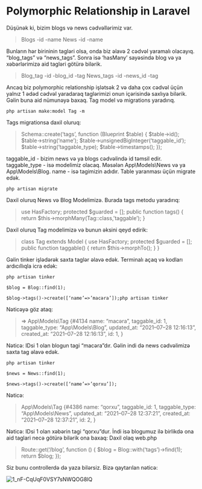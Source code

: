 # Polymorphic Relationship in Laravel
Düşünək ki, bizim blogs və news cədvəllərimiz var.

> Blogs
-id
-name
News
-id
-name

Bunların hər birininin tagləri olsa, onda biz əlavə 2 cədvəl yaramalı olacayıq. “blog_tags” və “news_tags”. Sonra isə ‘hasMany’ sayəsində blog və ya xəbərlərimizə aid tagləri götürə bilərik.

> Blog_tag
-id
-blog_id
-tag
News_tags
-id
-news_id
-tag

Ancaq biz polymorphic relationship işlətsək 2 və daha çox cədvəl üçün yalnız 1 ədəd cədvəl yaradaraq taglərimizi onun içərisində saxlıya bilərik.
Gəlin buna aid nümunəyə baxaq.
Tag model və migrations yaradırıq.

`php artisan make:model Tag -m`

Tags migrationsa daxil oluruq:

> Schema::create(‘tags’, function (Blueprint $table) {
    $table->id();
    $table->string(‘name’);
    $table->unsignedBigInteger(‘taggable_id’);
    $table->string(‘taggable_type);
    $table->timestamps();
});

taggable_id - bizim news və ya blogs cədvəlində id təmsil edir.
taggable_type - isə modelimiz olacaq. Məsələn App\Models\News və ya App\Models\Blog.
name - isə tagimizin adıdır.
Table yaranması üçün migrate edək.

`php artisan migrate`

Daxil oluruq News və Blog Modelimizə. Burada tags metodu yaradırıq:

> use HasFactory;
protected $guarded = [];
public function tags()
{
    return $this->morphMany(Tag::class,’taggable’);
}

Daxil oluruq Tag modelimizə və bunun əksini qeyd edirik:

> class Tag extends Model
{
    use HasFactory;
    protected $guarded = [];
    public function taggable()
    {
        return $this->morphTo();
    }
}

Gəlin tinker işlədərək saxta taglər əlavə edək. Terminalı açaq və kodları ardıcıllıqla icra edək:

`php artisan tinker`

`$blog = Blog::find(1);`

`$blog->tags()->create([‘name’=>’macəra’]);php artisan tinker`

Nəticəyə göz ataq:

> => App\Models\Tag {#4134
    name: “macəra”,
    taggable_id: 1,
    taggable_type: “App\Models\Blog”,
    updated_at: “2021–07–28 12:16:13”,
    created_at: “2021–07–28 12:16:13”,
    id: 1,
}

Nəticə: IDsi 1 olan blogun tagi “macəra”dır.
Gəlin indi də news cədvəlimizə saxta tag əlavə edək.

`php artisan tinker`

`$news = News::find(1);`

`$news->tags()->create([‘name’=>’qorxu’]);`

Nəticə:

> App\Models\Tag {#4386
    name: “qorxu”,
    taggable_id: 1,
    taggable_type: “App\Models\News”,
    updated_at: “2021–07–28 12:37:21”,
    created_at: “2021–07–28 12:37:21”,
    id: 2,
}

Nəticə: IDsi 1 olan xəbərin tagi “qorxu”dur.
İndi isə blogumuz ilə birlikdə ona aid taglari necə götürə bilərik ona baxaq:
Daxil olaq web.php

> Route::get(‘/blog’, function () {
    $blog = Blog::with(‘tags’)->find(1);
    return $blog;
});

Siz bunu controllerdə də yaza bilərsiz. Bizə qaytarılan nəticə:

![1_nF-CqUqF0VSY7sNWQOG8lQ](https://user-images.githubusercontent.com/78316758/149944878-cb092a5b-3950-4ce6-9554-353bc0352b6b.png)

